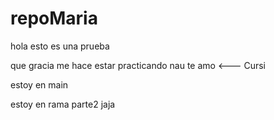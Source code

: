 # repoMaria
hola
esto es una prueba

que gracia me hace estar practicando
nau te amo <--- Cursi

estoy en main

estoy en rama parte2
jaja